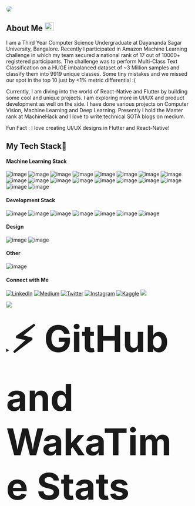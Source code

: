 <img style="border-radius:30px" src="https://raw.githubusercontent.com/nakshatrasinghh/nakshatrasinghh/master/readme.jpg">

## About Me <img src="https://media.giphy.com/media/hvRJCLFzcasrR4ia7z/giphy.gif" width="25px" height="23px">
I am a Third Year Computer Science Undergraduate at Dayananda Sagar University, Bangalore.
Recently I participated in Amazon Machine Learning challenge in which my team secured a national rank of 17 out of 10000+ registered participants. The challenge was to perform Multi-Class Text Classification on a HUGE imbalanced dataset of ~3 Million samples and classify them into 9919 unique classes.
Some tiny mistakes and we missed our spot in the top 10 just by <1% metric differential :(
<br>

Currently, I am diving into the world of React-Native and Flutter by building some cool and unique projects. I am exploring more in UI/UX and product development as well on the side. I have done various projects on Computer Vision, Machine Learning and Deep Learning.
Presently I hold the Master rank at MachineHack and I love to write technical SOTA blogs on medium.
</br>

Fun Fact : I love creating UI/UX designs in Flutter and React-Native!

## My Tech Stack🚀
#### Machine Learning Stack
![image](https://img.shields.io/badge/Python-3776AB?style=for-the-badge&logo=python&logoColor=white)
![image](https://img.shields.io/badge/pandas%20-%23150458.svg?&style=for-the-badge&logo=pandas&logoColor=white)
![image](https://img.shields.io/badge/numpy%20-%23013243.svg?&style=for-the-badge&logo=numpy&logoColor=white)
![image](https://img.shields.io/badge/Jupyter-F37626.svg?&style=for-the-badge&logo=Jupyter&logoColor=white)
![image](https://img.shields.io/badge/OpenCV-27338e?style=for-the-badge&logo=OpenCV&logoColor=white)
![image](https://img.shields.io/badge/Keras-D00000?style=for-the-badge&logo=Keras&logoColor=white)
![image](https://img.shields.io/badge/TensorFlow-FF6F00?style=for-the-badge&logo=TensorFlow&logoColor=white)
![image](https://img.shields.io/badge/PyTorch-EE4C2C?style=for-the-badge&logo=PyTorch&logoColor=white)
![image](https://img.shields.io/badge/scikit_learn-F7931E?style=for-the-badge&logo=scikit-learn&logoColor=white)
![image](https://img.shields.io/badge/Streamlit-FF4B4B?style=for-the-badge&logo=Streamlit&logoColor=white)
![image](https://img.shields.io/badge/Plotly-239120?style=for-the-badge&logo=plotly&logoColor=white)
![image](https://img.shields.io/badge/PyTorch-Lightning-792EE5?style=for-the-badge&logo=PyTorch-Lightning&logoColor=white)
![image](https://img.shields.io/badge/MySQL-00000F?style=for-the-badge&logo=mysql&logoColor=white)
![image](https://img.shields.io/badge/Flask-000000?style=for-the-badge&logo=flask&logoColor=white)
![image](https://img.shields.io/badge/Docker-2CA5E0?style=for-the-badge&logo=docker&logoColor=white)
![image](https://img.shields.io/badge/DVC-945DD6?style=for-the-badge&logo=dataversioncontrol&logoColor=white)
![image](https://img.shields.io/badge/Heroku-430098?style=for-the-badge&logo=heroku&logoColor=white)
![image](https://img.shields.io/badge/Vercel-000000?style=for-the-badge&logo=vercel&logoColor=white)
<!-- ![image](https://img.shields.io/badge/OpenCV-27338e?style=for-the-badge&logo=OpenCV&logoColor=white) -->
<!-- ![image](https://img.shields.io/badge/Django-092E20?style=for-the-badge&logo=django&logoColor=white) -->

#### Development Stack
![image](https://img.shields.io/badge/Git-F05032?style=for-the-badge&logo=git&logoColor=white)
![image](https://img.shields.io/badge/HTML5-E34F26?style=for-the-badge&logo=html5&logoColor=white)
![image](https://img.shields.io/badge/CSS3-1572B6?style=for-the-badge&logo=css3&logoColor=white)
![image](https://img.shields.io/badge/Tailwind_CSS-38B2AC?style=for-the-badge&logo=tailwind-css&logoColor=white)
![image](https://img.shields.io/badge/Dart-0175C2?style=for-the-badge&logo=dart&logoColor=white)
![image](https://img.shields.io/badge/Flutter-02569B?style=for-the-badge&logo=flutter&logoColor=white)
![image](https://img.shields.io/badge/firebase-ffca28?style=for-the-badge&logo=firebase&logoColor=black)
<!-- ![image](https://img.shields.io/badge/JavaScript-F7DF1E?style=for-the-badge&logo=javascript&logoColor=black) -->
<!-- ![image](https://img.shields.io/badge/React_Native-20232A?style=for-the-badge&logo=react&logoColor=61DAFB) -->
<!-- ![image](https://img.shields.io/badge/Expo-1B1F23?style=for-the-badge&logo=expo&logoColor=white) -->
<!-- ![image](https://img.shields.io/badge/AWS_Amplify-232F3E?style=for-the-badge&logo=amazon-aws&logoColor=white) -->
<!-- ![image](https://img.shields.io/badge/Bootstrap-563D7C?style=for-the-badge&logo=bootstrap&logoColor=white) -->
#### Design
![image](https://img.shields.io/badge/Figma-F24E1E?style=for-the-badge&logo=figma&logoColor=white)
![image](https://img.shields.io/badge/Adobe%20XD-FF61F6?style=for-the-badge&logo=Adobe%20XD&logoColor=white)
<!-- ![image](https://img.shields.io/badge/Canva-%2300C4CC.svg?&style=for-the-badge&logo=Canva&logoColor=white) -->
#### Other
![image](https://img.shields.io/badge/C-00599C?style=for-the-badge&logo=c&logoColor=white)
<!-- ![image](https://img.shields.io/badge/Java-ED8B00?style=for-the-badge&logo=java&logoColor=white) -->
#### Connect with Me
<p align="left">
<a target="_blank" href="https://www.linkedin.com/in/nakshatrasinghh/"><img alt="LinkedIn" src="https://img.shields.io/badge/linkedin-%230077B5.svg?style=for-the-badge&logo=linkedin&logoColor=white"/></a>
<a target="_blank" href="https://nakshatrasinghh.medium.com"><img alt="Medium" src="https://img.shields.io/badge/Medium-%23000000.svg?style=for-the-badge&logo=Medium&logoColor=white"/></a>
<a target="_blank" href="https://twitter.com/iamnakshatraa"><img alt="Twitter" src="https://img.shields.io/badge/Twitter-%231DA1F2.svg?style=for-the-badge&logo=Twitter&logoColor=white"/></a>
<a target="_blank" href="https://www.instagram.com/nakshatraa.singhh/">	<img alt="Instagram" src="https://img.shields.io/badge/Instagram-%23E4405F.svg?style=for-the-badge&logo=Instagram&logoColor=white"/></a>
<a target="_blank" href="https://www.kaggle.com/nakshatrasingh">	<img alt="Kaggle" src="https://img.shields.io/badge/Kaggle-20BEFF?style=for-the-badge&logo=Kaggle&logoColor=white"/></a>
<a target="_blank" href="https://www.hackerearth.com/@nakshatra18"> <img src="https://img.shields.io/badge/HackerEarth-%232C3454.svg?&style=for-the-badge&logo=HackerEarth&logoColor=Blue"></a>
</p>
</p>



![](https://github-readme-streak-stats.herokuapp.com?user=nakshatrasinghh&theme=dracula&hide_border=true)


<details>	
  <summary><b style="font-size:100px">⚡ GitHub and WakaTime Stats</b></summary>
<img src="https://github-readme-stats-pvt.nakshatrasinghh.vercel.app/api?username=nakshatrasinghh&show_icons=true&theme=material-palenight&layout=compact&count_private=true" />
<img src="https://github-readme-stats.vercel.app/api/top-langs/?username=nakshatrasinghh&layout=compact&hide=jupyter%20notebook&theme=material-palenight"/>
  
<img src="https://github-readme-stats.vercel.app/api/wakatime?username=nakshatrasinghh&layout=compact"/>

  

<!--START_SECTION:waka-->
**🐱 My Github Data** 

> 🏆 357 Contributions in the Year 2021
 > 
> 📦 912.8 kB Used in Github's Storage 
 > 
> 💼 Opted to Hire
 > 
> 📜 19 Public Repositories 
 > 
> 🔑 50 Private Repositories  
 > 
**I'm an Early 🐤** 

```text
🌞 Morning    188 commits    ████░░░░░░░░░░░░░░░░░░░░░   18.86% 
🌆 Daytime    461 commits    ███████████░░░░░░░░░░░░░░   46.24% 
🌃 Evening    319 commits    ████████░░░░░░░░░░░░░░░░░   32.0% 
🌙 Night      29 commits     ░░░░░░░░░░░░░░░░░░░░░░░░░   2.91%

```
📅 **I'm Most Productive on Thursday** 

```text
Monday       147 commits    ███░░░░░░░░░░░░░░░░░░░░░░   14.74% 
Tuesday      122 commits    ███░░░░░░░░░░░░░░░░░░░░░░   12.24% 
Wednesday    123 commits    ███░░░░░░░░░░░░░░░░░░░░░░   12.34% 
Thursday     170 commits    ████░░░░░░░░░░░░░░░░░░░░░   17.05% 
Friday       156 commits    ████░░░░░░░░░░░░░░░░░░░░░   15.65% 
Saturday     150 commits    ███░░░░░░░░░░░░░░░░░░░░░░   15.05% 
Sunday       129 commits    ███░░░░░░░░░░░░░░░░░░░░░░   12.94%

```


📊 **This Week I Spent My Time On** 

```text
⌚︎ Time Zone: Asia/Kolkata

💬 Programming Languages: 
Dart                     15 hrs 9 mins       █████████████████░░░░░░░░   70.68% 
JavaScript               3 hrs 17 mins       ███░░░░░░░░░░░░░░░░░░░░░░   15.37% 
YAML                     1 hr 24 mins        █░░░░░░░░░░░░░░░░░░░░░░░░   6.54% 
XML                      27 mins             ░░░░░░░░░░░░░░░░░░░░░░░░░   2.11% 
JSON                     23 mins             ░░░░░░░░░░░░░░░░░░░░░░░░░   1.85%

🔥 Editors: 
VS Code                  21 hrs 26 mins      █████████████████████████   100.0%

🐱‍💻 Projects: 
todo                     6 hrs 12 mins       ███████░░░░░░░░░░░░░░░░░░   28.96% 
firebaseauth             3 hrs 42 mins       ████░░░░░░░░░░░░░░░░░░░░░   17.27% 
recycleX                 2 hrs 34 mins       ███░░░░░░░░░░░░░░░░░░░░░░   11.97% 
googleauth               2 hrs 17 mins       ██░░░░░░░░░░░░░░░░░░░░░░░   10.72% 
cv-react-native          1 hr 35 mins        █░░░░░░░░░░░░░░░░░░░░░░░░   7.44%

💻 Operating System: 
Mac                      21 hrs 26 mins      █████████████████████████   100.0%

```

**I Mostly Code in Jupyter Notebook** 

```text
Jupyter Notebook         20 repos            █████████░░░░░░░░░░░░░░░░   37.04% 
Python                   11 repos            █████░░░░░░░░░░░░░░░░░░░░   20.37% 
Dart                     8 repos             ███░░░░░░░░░░░░░░░░░░░░░░   14.81% 
HTML                     7 repos             ███░░░░░░░░░░░░░░░░░░░░░░   12.96% 
TypeScript               3 repos             █░░░░░░░░░░░░░░░░░░░░░░░░   5.56%

```



 Last Updated on 30/08/2021
<!--END_SECTION:waka-->

*NOTE: Top languages does not indicate my skill level or anything like that. It is just a metric of which languages have been hosted by me on GitHub based on the usage across repositories. There are others which I haven't put up on GitHub.*

</details>
